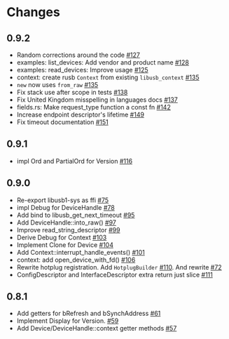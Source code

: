 # Changes

## 0.9.2
* Random corrections around the code [#127]
* examples: list_devices: Add vendor and product name [#128]
* examples: read_devices: Improve usage [#125]
* context: create rusb `Context` from existing `libusb_context` [#135]
* `new` now uses `from_raw` [#135]
* Fix stack use after scope in tests [#138]
* Fix United Kingdom misspelling in languages docs [#137]
* fields.rs: Make request_type function a const fn [#142]
* Increase endpoint descriptor's lifetime [#149]
* Fix timeout documentation [#151]

[#127]: https://github.com/a1ien/rusb/pull/116
[#128]: https://github.com/a1ien/rusb/pull/116
[#125]: https://github.com/a1ien/rusb/pull/116
[#135]: https://github.com/a1ien/rusb/pull/116
[#138]: https://github.com/a1ien/rusb/pull/116
[#137]: https://github.com/a1ien/rusb/pull/116
[#142]: https://github.com/a1ien/rusb/pull/116
[#149]: https://github.com/a1ien/rusb/pull/116
[#151]: https://github.com/a1ien/rusb/pull/116

## 0.9.1
* impl Ord and PartialOrd for Version [#116]

[#116]: https://github.com/a1ien/rusb/pull/116

## 0.9.0
* Re-export libusb1-sys as ffi [#75]
* impl Debug for DeviceHandle [#78]
* Add bind to libusb_get_next_timeout [#95]
* Add DeviceHandle::into_raw() [#97]
* Improve read_string_descriptor [#99]
* Derive Debug for Context [#103]
* Implement Clone for Device [#104]
* Add Context::interrupt_handle_events() [#101]
* context: add open_device_with_fd() [#106]
* Rewrite hotplug registration. Add `HotplugBuilder` [#110]. And rewrite [#72]
* ConfigDescriptor and InterfaceDescriptor extra return just slice [#111]

[#72]: https://github.com/a1ien/rusb/pull/72
[#75]: https://github.com/a1ien/rusb/pull/75
[#78]: https://github.com/a1ien/rusb/pull/78
[#95]: https://github.com/a1ien/rusb/pull/95
[#97]: https://github.com/a1ien/rusb/pull/97
[#99]: https://github.com/a1ien/rusb/pull/99
[#101]: https://github.com/a1ien/rusb/pull/101
[#103]: https://github.com/a1ien/rusb/pull/103
[#104]: https://github.com/a1ien/rusb/pull/104
[#106]: https://github.com/a1ien/rusb/pull/106
[#110]: https://github.com/a1ien/rusb/pull/110
[#111]: https://github.com/a1ien/rusb/pull/111

## 0.8.1
* Add getters for bRefresh and bSynchAddress [#61]
* Implement Display for Version. [#59]
* Add Device/DeviceHandle::context getter methods [#57]

[#61]: https://github.com/a1ien/rusb/pull/61
[#59]: https://github.com/a1ien/rusb/pull/59
[#57]: https://github.com/a1ien/rusb/pull/57
